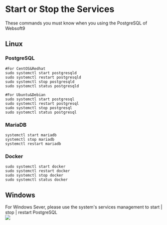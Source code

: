 # Start or Stop the Services

These commands you must know when you using the PostgreSQL of Websoft9

## Linux

### PostgreSQL
```shell
#For CentOS&Redhat
sudo systemctl start postgresqld
sudo systemctl restart postgresqld
sudo systemctl stop postgresqld
sudo systemctl status postgresqld

#For Ubuntu&Debian
sudo systemctl start postgresql
sudo systemctl restart postgresql
sudo systemctl stop postgresql
sudo systemctl status postgresql
```

### MariaDB
```shell
systemctl start mariadb
systemctl stop mariadb
systemctl restart mariadb
```

### Docker

```shell
sudo systemctl start docker
sudo systemctl restart docker
sudo systemctl stop docker
sudo systemctl status docker
```

## Windows

For Windows Sever, please use the system's services management to start | stop | restart PostgreSQL  
![](https://libs.websoft9.com/Websoft9/DocsPicture/en/postgresql/postgresql-servicewin-websoft9.png)
